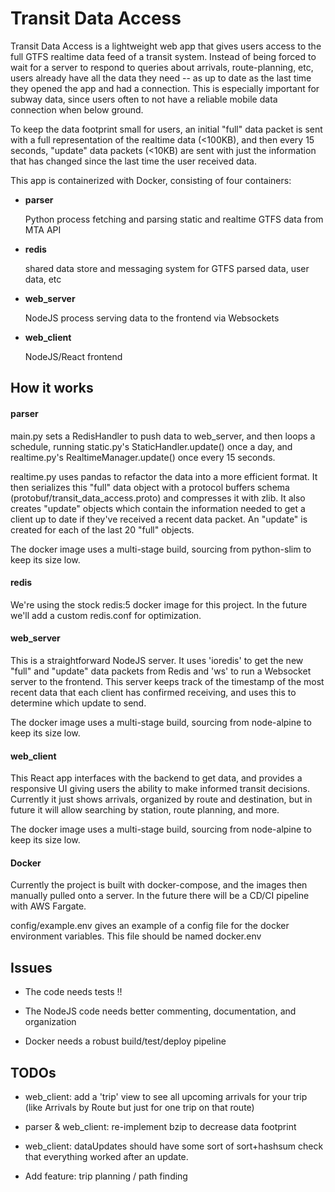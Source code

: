 # Transit Data Access

Transit Data Access is a lightweight web app that gives users access to
the full GTFS realtime data feed of a transit system. Instead of being
forced to wait for a server to respond to queries about arrivals,
route-planning, etc, users already have all the data they need -- as up
to date as the last time they opened the app and had a connection. This
is especially important for subway data, since users often to not have
a reliable mobile data connection when below ground.

To keep the data footprint small for users, an initial "full" data packet is
sent with a full representation of the realtime data (<100KB), and then
every 15 seconds, "update" data packets (<10KB) are sent with just the information
that has changed since the last time the user received data.

This app is containerized with Docker, consisting of four containers:
 
* **parser**

	Python process fetching and parsing static and realtime GTFS data from MTA API

* **redis**

	shared data store and messaging system for GTFS parsed data, user data, etc

* **web_server**

	NodeJS process serving data to the frontend via Websockets

* **web_client**

	NodeJS/React frontend


How it works
------

#### parser

main.py sets a RedisHandler to push data to web_server, and then loops a schedule,
running static.py's StaticHandler.update() once a day, and realtime.py's RealtimeManager.update()
once every 15 seconds.

realtime.py uses pandas to refactor the data into a more efficient format. It then serializes this "full"
data object with a protocol buffers schema (protobuf/transit_data_access.proto) and compresses it with zlib.
It also creates "update" objects which contain the information needed to get a client up to date
if they've received a recent data packet. An "update" is created for each of the last 20 "full" objects.

The docker image uses a multi-stage build, sourcing from python-slim to keep its size low.


#### redis

We're using the stock redis:5 docker image for this project.
In the future we'll add a custom redis.conf for optimization.


#### web_server

This is a straightforward NodeJS server. It uses 'ioredis' to get the new "full" and "update" data packets from Redis and 'ws' to run a Websocket server to the frontend. This server keeps track of the timestamp of the most recent data that each client has confirmed receiving, and uses this to determine which update to send.

The docker image uses a multi-stage build, sourcing from node-alpine to keep its size low.

#### web_client

This React app interfaces with the backend to get data, and provides a responsive UI giving users the ability to make informed transit decisions. Currently it just shows arrivals, organized by route and destination, but in future it will allow searching by station, route planning, and more.

The docker image uses a multi-stage build, sourcing from node-alpine to keep its size low.

#### Docker

Currently the project is built with docker-compose, and the images then manually pulled onto a server. In the future there will be a CD/CI pipeline with AWS Fargate.

config/example.env gives an example of a config file for the docker environment variables. This file should be named docker.env


Issues
------

* The code needs tests !!

* The NodeJS code needs better commenting, documentation, and organization

* Docker needs a robust build/test/deploy pipeline


TODOs
------

* web_client: add a 'trip' view to see all upcoming arrivals for your trip (like Arrivals by Route but just for one trip on that route)

* parser & web_client: re-implement bzip to decrease data footprint

* web_client: dataUpdates should have some sort of sort+hashsum check that everything worked after an update.

* Add feature: trip planning / path finding
